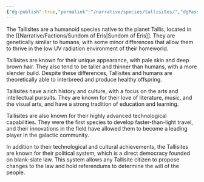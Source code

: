```yaml
---
{"dg-publish":true,"permalink":"/narrative/species/tallisites/","dgPassFrontmatter":true}
---
```


The Tallisites are a humanoid species native to the planet Tallis, located in the [[Narrative/Factions/Sundom of Eris\|Sundom of Eris]]. They are genetically similar to humans, with some minor differences that allow them to thrive in the low UV radiation environment of their homeworld.

Tallisites are known for their unique appearance, with pale skin and deep brown hair. They also tend to be taller and thinner than humans, with a more slender build. Despite these differences, Tallisites and humans are theoretically able to interbreed and produce healthy offspring.

Tallisites have a rich history and culture, with a focus on the arts and intellectual pursuits. They are known for their love of literature, music, and the visual arts, and have a strong tradition of education and learning.

Tallisites are also known for their highly advanced technological capabilities. They were the first species to develop faster-than-light travel, and their innovations in the field have allowed them to become a leading player in the galactic community.

In addition to their technological and cultural achievements, the Tallisites are known for their political system, which is a direct democracy founded on blank-slate law. This system allows any Tallisite citizen to propose changes to the law and hold referendums to determine the will of the people.